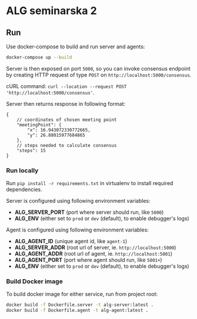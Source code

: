 # ALG seminarska 2

## Run 

Use docker-compose to build and run server and agents:

```bash
docker-compose up --build
```

Server is then exposed on port `5000`, so you can invoke consensus endpoint by creating HTTP request of type `POST` on `http://localhost:5000/consensus`.

cURL command: `curl --location --request POST 'http://localhost:5000/consensus'`.

Server then returns response in following format:

```json5
{
    // coordinates of chosen meeting point
    "meetingPoint": {
        "x": 16.943072330772665,
        "y": 26.88015977684865
    },
    // steps needed to calculate consensus
    "steps": 15
}
```

### Run locally

Run `pip install -r requirements.txt` in virtualenv to install required dependencies.

Server is configured using following environment variables:
* **ALG_SERVER_PORT** (port where server should run, like `5000`)
* **ALG_ENV** (either set to `prod` or `dev` (default), to enable debugger's logs)

Agent is configured using following environment variables:
* **ALG_AGENT_ID** (unique agent id, like `agent-1`)
* **ALG_SERVER_ADDR** (root url of server, ie. `http://localhost:5000`)
* **ALG_AGENT_ADDR** (root url of agent, ie. `http://localhost:5001`)
* **ALG_AGENT_PORT** (port where agent should run, like `5001+`)
* **ALG_ENV** (either set to `prod` or `dev` (default), to enable debugger's logs)


### Build Docker image
To build docker image for either service, run from project root:
```bash
docker build -f Dockerfile.server -t alg-server:latest .
docker build -f Dockerfile.agent -t alg-agent:latest .
```
